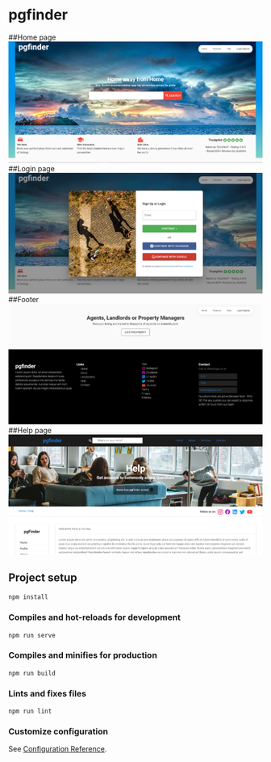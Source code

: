 # pgfinder

##Home page
![alt text](https://github.com/abhishekverma0102/PgFinder/blob/master/img/home.png)
##Login page
![alt text](https://github.com/abhishekverma0102/PgFinder/blob/master/img/login.png)
##Footer
![alt text](https://github.com/abhishekverma0102/PgFinder/blob/master/img/footer.png)
##Help page
![alt text](https://github.com/abhishekverma0102/PgFinder/blob/master/img/help.png)

## Project setup
```
npm install
```

### Compiles and hot-reloads for development
```
npm run serve
```

### Compiles and minifies for production
```
npm run build
```

### Lints and fixes files
```
npm run lint
```

### Customize configuration
See [Configuration Reference](https://cli.vuejs.org/config/).
